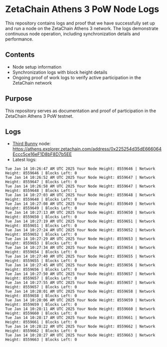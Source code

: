 # ZetaChain Athens 3 PoW Node Logs
This repository contains logs and proof that we have successfully set up and run a node on the ZetaChain Athens 3 network. The logs demonstrate continuous node operation, including synchronization details and performance.

## Contents
- Node setup information
- Synchronization logs with block height details
- Ongoing proof of work logs to verify active participation in the ZetaChain network

## Purpose
This repository serves as documentation and proof of participation in the ZetaChain Athens 3 PoW testnet.

## Logs

- [Third Bunny](https://thirdbunny.xyz/) node: https://athens.explorer.zetachain.com/address/0x225254d35dE666064Eccc5ce16eF1D8bF8D7b5EE
- Latest logs:
```
Tue Jan 14 10:26:47 AM UTC 2025 Your Node Height: 8559646 | Network Height: 8559646 | Blocks Left: 0
Tue Jan 14 10:26:52 AM UTC 2025 Your Node Height: 8559647 | Network Height: 8559647 | Blocks Left: 0
Tue Jan 14 10:26:58 AM UTC 2025 Your Node Height: 8559647 | Network Height: 8559648 | Blocks Left: 1
Tue Jan 14 10:27:03 AM UTC 2025 Your Node Height: 8559648 | Network Height: 8559648 | Blocks Left: 0
Tue Jan 14 10:27:08 AM UTC 2025 Your Node Height: 8559649 | Network Height: 8559649 | Blocks Left: 0
Tue Jan 14 10:27:13 AM UTC 2025 Your Node Height: 8559650 | Network Height: 8559650 | Blocks Left: 0
Tue Jan 14 10:27:19 AM UTC 2025 Your Node Height: 8559651 | Network Height: 8559651 | Blocks Left: 0
Tue Jan 14 10:27:24 AM UTC 2025 Your Node Height: 8559652 | Network Height: 8559652 | Blocks Left: 0
Tue Jan 14 10:27:29 AM UTC 2025 Your Node Height: 8559653 | Network Height: 8559653 | Blocks Left: 0
Tue Jan 14 10:27:34 AM UTC 2025 Your Node Height: 8559654 | Network Height: 8559654 | Blocks Left: 0
Tue Jan 14 10:27:40 AM UTC 2025 Your Node Height: 8559655 | Network Height: 8559655 | Blocks Left: 0
Tue Jan 14 10:27:45 AM UTC 2025 Your Node Height: 8559656 | Network Height: 8559656 | Blocks Left: 0
Tue Jan 14 10:27:50 AM UTC 2025 Your Node Height: 8559657 | Network Height: 8559657 | Blocks Left: 0
Tue Jan 14 10:27:55 AM UTC 2025 Your Node Height: 8559657 | Network Height: 8559657 | Blocks Left: 0
Tue Jan 14 10:28:01 AM UTC 2025 Your Node Height: 8559658 | Network Height: 8559658 | Blocks Left: 0
Tue Jan 14 10:28:06 AM UTC 2025 Your Node Height: 8559659 | Network Height: 8559659 | Blocks Left: 0
Tue Jan 14 10:28:11 AM UTC 2025 Your Node Height: 8559660 | Network Height: 8559660 | Blocks Left: 0
Tue Jan 14 10:28:17 AM UTC 2025 Your Node Height: 8559661 | Network Height: 8559661 | Blocks Left: 0
Tue Jan 14 10:28:22 AM UTC 2025 Your Node Height: 8559662 | Network Height: 8559662 | Blocks Left: 0
Tue Jan 14 10:28:27 AM UTC 2025 Your Node Height: 8559663 | Network Height: 8559663 | Blocks Left: 0
```
